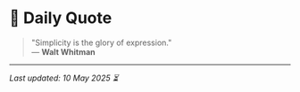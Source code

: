 # 📜 Daily Quote

> "Simplicity is the glory of expression."  
> — **Walt Whitman**

---

_Last updated: 10 May 2025 ⏳_
